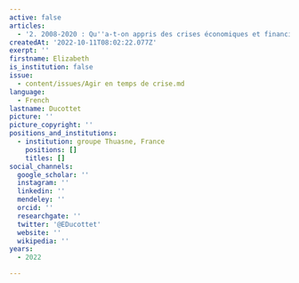 ```yaml
---
active: false
articles:
  - '2. 2008-2020 : Qu''a-t-on appris des crises économiques et financières ?'
createdAt: '2022-10-11T08:02:22.077Z'
exerpt: ''
firstname: Elizabeth
is_institution: false
issue:
  - content/issues/Agir en temps de crise.md
language:
  - French
lastname: Ducottet
picture: ''
picture_copyright: ''
positions_and_institutions:
  - institution: groupe Thuasne, France
    positions: []
    titles: []
social_channels:
  google_scholar: ''
  instagram: ''
  linkedin: ''
  mendeley: ''
  orcid: ''
  researchgate: ''
  twitter: '@EDucottet'
  website: ''
  wikipedia: ''
years:
  - 2022

---
```

